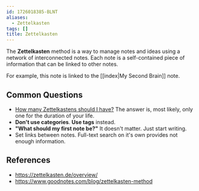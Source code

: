 ```yaml
---
id: 1726018385-BLNT
aliases:
  - Zettelkasten
tags: []
title: Zettelkasten
---
```


The **Zettelkasten** method is a way to manage notes and
ideas using a network of interconnected notes.
Each note is a self-contained piece of information that can be linked to other notes.

For example, this note is linked to the [[index|My Second Brain]] note.

## Common Questions

- [How many Zettelkastens should I have?](https://zettelkasten.de/posts/how-many-zettelkasten/) The answer is, most likely, only one
  for the duration of your life.
- **Don't use categories**. **Use tags** instead.
- **"What should my first note be?"** It doesn't matter. Just start writing.
- Set links between notes. Full-text search on it's own provides not enough information.

## References

- <https://zettelkasten.de/overview/>
- <https://www.goodnotes.com/blog/zettelkasten-method>
